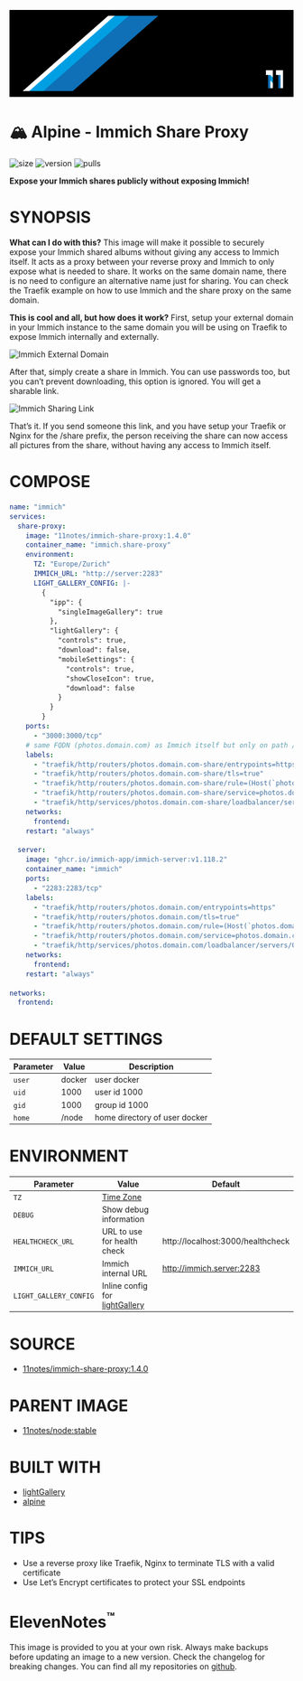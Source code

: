 ![Banner](https://github.com/11notes/defaults/blob/main/static/img/banner.png?raw=true)

# 🏔️ Alpine - Immich Share Proxy
![size](https://img.shields.io/docker/image-size/11notes/immich-share-proxy/1.4.0?color=0eb305) ![version](https://img.shields.io/docker/v/11notes/immich-share-proxy/1.4.0?color=eb7a09) ![pulls](https://img.shields.io/docker/pulls/11notes/immich-share-proxy?color=2b75d6)

**Expose your Immich shares publicly without exposing Immich!**

# SYNOPSIS
**What can I do with this?** This image will make it possible to securely expose your Immich shared albums without giving any access to Immich itself. It acts as a proxy between your reverse proxy and Immich to only expose what is needed to share. It works on the same domain name, there is no need to configure an alternative name just for sharing. You can check the Traefik example on how to use Immich and the share proxy on the same domain.

**This is cool and all, but how does it work?**
First, setup your external domain in your Immich instance to the same domain you will be using on Traefik to expose Immich internally and externally.

![Immich External Domain](https://github.com/11notes/docker-immich-public-proxy/blob/main/img/immich.external.domain.png?raw=true)

After that, simply create a share in Immich. You can use passwords too, but you can’t prevent downloading, this option is ignored. You will get a sharable link.

![Immich Sharing Link](https://github.com/11notes/docker-immich-public-proxy/blob/main/img/immich.share.link.png?raw=true)

That’s it. If you send someone this link, and you have setup your Traefik or Nginx for the /share prefix, the person receiving the share can now access all pictures from the share, without having any access to Immich itself.

# COMPOSE
```yaml
name: "immich"
services:
  share-proxy:
    image: "11notes/immich-share-proxy:1.4.0"
    container_name: "immich.share-proxy"
    environment:
      TZ: "Europe/Zurich"
      IMMICH_URL: "http://server:2283"
      LIGHT_GALLERY_CONFIG: |-
        {
          "ipp": {
            "singleImageGallery": true
          },
          "lightGallery": {
            "controls": true,
            "download": false,
            "mobileSettings": {
              "controls": true,
              "showCloseIcon": true,
              "download": false
            }
          }
        }
    ports:
      - "3000:3000/tcp"
    # same FQDN (photos.domain.com) as Immich itself but only on path /share
    labels:
      - "traefik/http/routers/photos.domain.com-share/entrypoints=https"
      - "traefik/http/routers/photos.domain.com-share/tls=true"
      - "traefik/http/routers/photos.domain.com-share/rule=(Host(`photos.domain.com`)&&PathPrefix(`/share`))"
      - "traefik/http/routers/photos.domain.com-share/service=photos.domain.com-share"
      - "traefik/http/services/photos.domain.com-share/loadbalancer/servers/0/url=http://share-proxy:3000"
    networks:
      frontend:
    restart: "always"

  server:
    image: "ghcr.io/immich-app/immich-server:v1.118.2"
    container_name: "immich"
    ports:
      - "2283:2283/tcp"
    labels:
      - "traefik/http/routers/photos.domain.com/entrypoints=https"
      - "traefik/http/routers/photos.domain.com/tls=true"
      - "traefik/http/routers/photos.domain.com/rule=(Host(`photos.domain.com`))"
      - "traefik/http/routers/photos.domain.com/service=photos.domain.com"
      - "traefik/http/services/photos.domain.com/loadbalancer/servers/0/url=http://server:2283"
    networks:
      frontend:
    restart: "always"

networks:
  frontend:
```

# DEFAULT SETTINGS
| Parameter | Value | Description |
| --- | --- | --- |
| `user` | docker | user docker |
| `uid` | 1000 | user id 1000 |
| `gid` | 1000 | group id 1000 |
| `home` | /node | home directory of user docker |

# ENVIRONMENT
| Parameter | Value | Default |
| --- | --- | --- |
| `TZ` | [Time Zone](https://en.wikipedia.org/wiki/List_of_tz_database_time_zones) | |
| `DEBUG` | Show debug information | |
| `HEALTHCHECK_URL` | URL to use for health check | http://localhost:3000/healthcheck |
| `IMMICH_URL` | Immich internal URL | http://immich.server:2283 |
| `LIGHT_GALLERY_CONFIG` | Inline config for [lightGallery](https://github.com/sachinchoolur/lightGallery) |  |

# SOURCE
* [11notes/immich-share-proxy:1.4.0](https://github.com/11notes/docker-immich-share-proxy/tree/1.4.0)

# PARENT IMAGE
* [11notes/node:stable](https://hub.docker.com/r/11notes/node)

# BUILT WITH
* [lightGallery](https://github.com/sachinchoolur/lightGallery)
* [alpine](https://alpinelinux.org)

# TIPS
* Use a reverse proxy like Traefik, Nginx to terminate TLS with a valid certificate
* Use Let’s Encrypt certificates to protect your SSL endpoints

# ElevenNotes<sup>™️</sup>
This image is provided to you at your own risk. Always make backups before updating an image to a new version. Check the changelog for breaking changes. You can find all my repositories on [github](https://github.com/11notes).
    